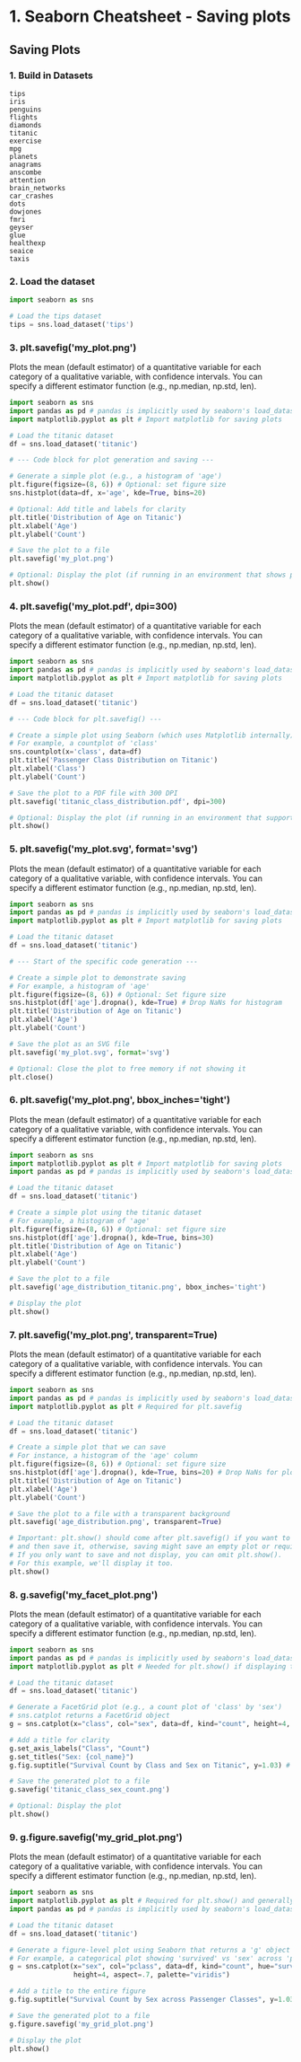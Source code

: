 <div align="left">
  <h1> 1. Seaborn  Cheatsheet - Saving plots

  ## Saving Plots

### 1. Build in Datasets

```shell
tips
iris
penguins
flights
diamonds
titanic
exercise
mpg
planets
anagrams
anscombe
attention
brain_networks
car_crashes
dots
dowjones
fmri
geyser
glue
healthexp
seaice
taxis
```
### 2. Load the dataset

```py
import seaborn as sns

# Load the tips dataset
tips = sns.load_dataset('tips')
```

### 3. plt.savefig('my_plot.png')
Plots the mean (default estimator) of a quantitative variable for each category of a qualitative variable, with confidence intervals. You can specify a different estimator function (e.g., np.median, np.std, len).

```py
import seaborn as sns
import pandas as pd # pandas is implicitly used by seaborn's load_dataset
import matplotlib.pyplot as plt # Import matplotlib for saving plots

# Load the titanic dataset
df = sns.load_dataset('titanic')

# --- Code block for plot generation and saving ---

# Generate a simple plot (e.g., a histogram of 'age')
plt.figure(figsize=(8, 6)) # Optional: set figure size
sns.histplot(data=df, x='age', kde=True, bins=20)

# Optional: Add title and labels for clarity
plt.title('Distribution of Age on Titanic')
plt.xlabel('Age')
plt.ylabel('Count')

# Save the plot to a file
plt.savefig('my_plot.png')

# Optional: Display the plot (if running in an environment that shows plots)
plt.show()

```

### 4. plt.savefig('my_plot.pdf', dpi=300)
Plots the mean (default estimator) of a quantitative variable for each category of a qualitative variable, with confidence intervals. You can specify a different estimator function (e.g., np.median, np.std, len).

```py
import seaborn as sns
import pandas as pd # pandas is implicitly used by seaborn's load_dataset
import matplotlib.pyplot as plt # Import matplotlib for saving plots

# Load the titanic dataset
df = sns.load_dataset('titanic')

# --- Code block for plt.savefig() ---

# Create a simple plot using Seaborn (which uses Matplotlib internally)
# For example, a countplot of 'class'
sns.countplot(x='class', data=df)
plt.title('Passenger Class Distribution on Titanic')
plt.xlabel('Class')
plt.ylabel('Count')

# Save the plot to a PDF file with 300 DPI
plt.savefig('titanic_class_distribution.pdf', dpi=300)

# Optional: Display the plot (if running in an environment that supports it)
plt.show()

```

### 5. plt.savefig('my_plot.svg', format='svg')
Plots the mean (default estimator) of a quantitative variable for each category of a qualitative variable, with confidence intervals. You can specify a different estimator function (e.g., np.median, np.std, len).

```py
import seaborn as sns
import pandas as pd # pandas is implicitly used by seaborn's load_dataset
import matplotlib.pyplot as plt # Import matplotlib for saving plots

# Load the titanic dataset
df = sns.load_dataset('titanic')

# --- Start of the specific code generation ---

# Create a simple plot to demonstrate saving
# For example, a histogram of 'age'
plt.figure(figsize=(8, 6)) # Optional: Set figure size
sns.histplot(df['age'].dropna(), kde=True) # Drop NaNs for histogram
plt.title('Distribution of Age on Titanic')
plt.xlabel('Age')
plt.ylabel('Count')

# Save the plot as an SVG file
plt.savefig('my_plot.svg', format='svg')

# Optional: Close the plot to free memory if not showing it
plt.close()

```

### 6. plt.savefig('my_plot.png', bbox_inches='tight')
Plots the mean (default estimator) of a quantitative variable for each category of a qualitative variable, with confidence intervals. You can specify a different estimator function (e.g., np.median, np.std, len).

```py
import seaborn as sns
import matplotlib.pyplot as plt # Import matplotlib for saving plots
import pandas as pd # pandas is implicitly used by seaborn's load_dataset

# Load the titanic dataset
df = sns.load_dataset('titanic')

# Create a simple plot using the titanic dataset
# For example, a histogram of 'age'
plt.figure(figsize=(8, 6)) # Optional: set figure size
sns.histplot(df['age'].dropna(), kde=True, bins=30)
plt.title('Distribution of Age on Titanic')
plt.xlabel('Age')
plt.ylabel('Count')

# Save the plot to a file
plt.savefig('age_distribution_titanic.png', bbox_inches='tight')

# Display the plot
plt.show()
```

### 7. plt.savefig('my_plot.png', transparent=True)
Plots the mean (default estimator) of a quantitative variable for each category of a qualitative variable, with confidence intervals. You can specify a different estimator function (e.g., np.median, np.std, len).

```py
import seaborn as sns
import pandas as pd # pandas is implicitly used by seaborn's load_dataset
import matplotlib.pyplot as plt # Required for plt.savefig

# Load the titanic dataset
df = sns.load_dataset('titanic')

# Create a simple plot that we can save
# For instance, a histogram of the 'age' column
plt.figure(figsize=(8, 6)) # Optional: set figure size
sns.histplot(df['age'].dropna(), kde=True, bins=20) # Drop NaNs for plotting age
plt.title('Distribution of Age on Titanic')
plt.xlabel('Age')
plt.ylabel('Count')

# Save the plot to a file with a transparent background
plt.savefig('age_distribution.png', transparent=True)

# Important: plt.show() should come after plt.savefig() if you want to display the plot
# and then save it, otherwise, saving might save an empty plot or require a new figure.
# If you only want to save and not display, you can omit plt.show().
# For this example, we'll display it too.
plt.show()

```

### 8. g.savefig('my_facet_plot.png')
Plots the mean (default estimator) of a quantitative variable for each category of a qualitative variable, with confidence intervals. You can specify a different estimator function (e.g., np.median, np.std, len).

```py
import seaborn as sns
import pandas as pd # pandas is implicitly used by seaborn's load_dataset
import matplotlib.pyplot as plt # Needed for plt.show() if displaying the plot

# Load the titanic dataset
df = sns.load_dataset('titanic')

# Generate a FacetGrid plot (e.g., a count plot of 'class' by 'sex')
# sns.catplot returns a FacetGrid object
g = sns.catplot(x="class", col="sex", data=df, kind="count", height=4, aspect=.7)

# Add a title for clarity
g.set_axis_labels("Class", "Count")
g.set_titles("Sex: {col_name}")
g.fig.suptitle("Survival Count by Class and Sex on Titanic", y=1.03) # Adjust y to prevent overlap

# Save the generated plot to a file
g.savefig('titanic_class_sex_count.png')

# Optional: Display the plot
plt.show()

```

### 9. g.figure.savefig('my_grid_plot.png')
Plots the mean (default estimator) of a quantitative variable for each category of a qualitative variable, with confidence intervals. You can specify a different estimator function (e.g., np.median, np.std, len).

```py
import seaborn as sns
import matplotlib.pyplot as plt # Required for plt.show() and generally good practice when saving plots
import pandas as pd # pandas is implicitly used by seaborn's load_dataset

# Load the titanic dataset
df = sns.load_dataset('titanic')

# Generate a figure-level plot using Seaborn that returns a 'g' object
# For example, a categorical plot showing 'survived' vs 'sex' across 'pclass'
g = sns.catplot(x="sex", col="pclass", data=df, kind="count", hue="survived",
                height=4, aspect=.7, palette="viridis")

# Add a title to the entire figure
g.fig.suptitle("Survival Count by Sex across Passenger Classes", y=1.03)

# Save the generated plot to a file
g.figure.savefig('my_grid_plot.png')

# Display the plot
plt.show()

```

